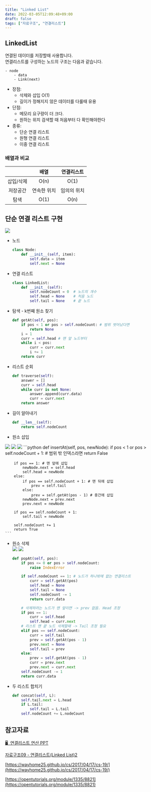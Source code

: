 ```yaml
---
title: "Linked List"
date: 2022-03-05T12:09:48+09:00
draft: false
tags: ["자료구조", "연결리스트"]
---
```


## LinkedList
연결된 데이터를 저장할때 사용합니다.  
연결리스트를 구성하는 노드의 구조는 다음과 같습니다.
```
- node
    - data
    - Link(next)
```

- 장점:
    - 삭제와 삽입 O(1)
    - 길이가 정해지지 않은 데이터를 다룰때 유용
- 단점:
    - 메모리 요구량이 더 크다.
    - 원하는 위치 검색할 때 처음부터 다 확인해야한다
- 종류:
    - 단순 연결 리스트
    - 원형 연결 리스트
    - 이중 연결 리스트

### 배열과 비교
||배열|연결리스트|
|:-:|:-:|:-:|
|삽입/삭제|O(n)|O(1)|
|저장공간|연속한 위치|임의의 위치|
|탐색|O(1)|O(n)|

## 단순 연결 리스트 구현
![](https://s3.us-west-2.amazonaws.com/secure.notion-static.com/8a9c0a2e-f397-4c8b-a074-4c3c31d1ed0d/%E1%84%89%E1%85%B3%E1%84%8F%E1%85%B3%E1%84%85%E1%85%B5%E1%86%AB%E1%84%89%E1%85%A3%E1%86%BA_2022-03-04_%E1%84%8B%E1%85%A9%E1%84%92%E1%85%AE_9.16.51.png?X-Amz-Algorithm=AWS4-HMAC-SHA256&X-Amz-Content-Sha256=UNSIGNED-PAYLOAD&X-Amz-Credential=AKIAT73L2G45EIPT3X45%2F20220305%2Fus-west-2%2Fs3%2Faws4_request&X-Amz-Date=20220305T005241Z&X-Amz-Expires=86400&X-Amz-Signature=ff17dc2588f9b6ef688358503fd0560c65bcd6800a303f7dded65e2989963629&X-Amz-SignedHeaders=host&response-content-disposition=filename%20%3D%22%25E1%2584%2589%25E1%2585%25B3%25E1%2584%258F%25E1%2585%25B3%25E1%2584%2585%25E1%2585%25B5%25E1%2586%25AB%25E1%2584%2589%25E1%2585%25A3%25E1%2586%25BA%25202022-03-04%2520%25E1%2584%258B%25E1%2585%25A9%25E1%2584%2592%25E1%2585%25AE%25209.16.51.png%22&x-id=GetObject)

- 노드
    ```python
    class Node:
        def __init__(self, item):
            self.data = item
            self.next = None
    ```
- 연결 리스트
    
    ```python
    class LinkedList:
        def __init__(self):
            self.nodeCount = 0  # 노드의 개수
            self.head = None    # 처음 노드
            self.tail = None    # 끝 노드
    ```

- 탐색 - k번째 원소 찾기
    
    ```python
    def getAt(self, pos):
        if pos < 1 or pos > self.nodeCount: # 범위 벗어났다면
            return None
        i = 1
        curr = self.head # 맨 앞 노드부터
        while i < pos:
            curr = curr.next
            i += 1
        return curr
    ```
- 리스트 순회
    ```python
    def traverse(self):
        answer = []
        curr = self.head
        while curr is not None:
            answer.append(curr.data)
            curr = curr.next
        return answer
    ```
- 길이 알아내기
    ```python
    def __len__(self):
        return self.nodeCount
    ```
- 원소 삽입  

![](https://s3.us-west-2.amazonaws.com/secure.notion-static.com/678ffa43-eaf5-4241-9b44-1a3095fda9c5/%E1%84%89%E1%85%B3%E1%84%8F%E1%85%B3%E1%84%85%E1%85%B5%E1%86%AB%E1%84%89%E1%85%A3%E1%86%BA_2022-03-04_%E1%84%8B%E1%85%A9%E1%84%92%E1%85%AE_9.53.07.png?X-Amz-Algorithm=AWS4-HMAC-SHA256&X-Amz-Content-Sha256=UNSIGNED-PAYLOAD&X-Amz-Credential=AKIAT73L2G45EIPT3X45%2F20220405%2Fus-west-2%2Fs3%2Faws4_request&X-Amz-Date=20220405T031307Z&X-Amz-Expires=86400&X-Amz-Signature=473ccc969fbbc356a1764478337d80ce30096912a8085b5f945d28b5dd2ae67b&X-Amz-SignedHeaders=host&response-content-disposition=filename%20%3D%22%25E1%2584%2589%25E1%2585%25B3%25E1%2584%258F%25E1%2585%25B3%25E1%2584%2585%25E1%2585%25B5%25E1%2586%25AB%25E1%2584%2589%25E1%2585%25A3%25E1%2586%25BA%25202022-03-04%2520%25E1%2584%258B%25E1%2585%25A9%25E1%2584%2592%25E1%2585%25AE%25209.53.07.png%22&x-id=GetObject)
![](https://s3.us-west-2.amazonaws.com/secure.notion-static.com/0714cadd-b649-4379-8fb6-fa521c80e9b8/%E1%84%89%E1%85%B3%E1%84%8F%E1%85%B3%E1%84%85%E1%85%B5%E1%86%AB%E1%84%89%E1%85%A3%E1%86%BA_2022-03-04_%E1%84%8B%E1%85%A9%E1%84%92%E1%85%AE_9.53.19.png?X-Amz-Algorithm=AWS4-HMAC-SHA256&X-Amz-Content-Sha256=UNSIGNED-PAYLOAD&X-Amz-Credential=AKIAT73L2G45EIPT3X45%2F20220405%2Fus-west-2%2Fs3%2Faws4_request&X-Amz-Date=20220405T031338Z&X-Amz-Expires=86400&X-Amz-Signature=ac257ff673dc2f8f7a775d896857224976def495ff4705ae224675fdb4c51383&X-Amz-SignedHeaders=host&response-content-disposition=filename%20%3D%22%25E1%2584%2589%25E1%2585%25B3%25E1%2584%258F%25E1%2585%25B3%25E1%2584%2585%25E1%2585%25B5%25E1%2586%25AB%25E1%2584%2589%25E1%2585%25A3%25E1%2586%25BA%25202022-03-04%2520%25E1%2584%258B%25E1%2585%25A9%25E1%2584%2592%25E1%2585%25AE%25209.53.19.png%22&x-id=GetObject)
![](https://s3.us-west-2.amazonaws.com/secure.notion-static.com/b1db8e4c-3d40-42f0-b7fb-402279448dc9/%E1%84%89%E1%85%B3%E1%84%8F%E1%85%B3%E1%84%85%E1%85%B5%E1%86%AB%E1%84%89%E1%85%A3%E1%86%BA_2022-03-04_%E1%84%8B%E1%85%A9%E1%84%92%E1%85%AE_9.53.33.png?X-Amz-Algorithm=AWS4-HMAC-SHA256&X-Amz-Content-Sha256=UNSIGNED-PAYLOAD&X-Amz-Credential=AKIAT73L2G45EIPT3X45%2F20220405%2Fus-west-2%2Fs3%2Faws4_request&X-Amz-Date=20220405T031405Z&X-Amz-Expires=86400&X-Amz-Signature=b5c24a3055099e12ce2e3981f94a1b05c1784f0c8c47a49fe4210f4ac05d10ac&X-Amz-SignedHeaders=host&response-content-disposition=filename%20%3D%22%25E1%2584%2589%25E1%2585%25B3%25E1%2584%258F%25E1%2585%25B3%25E1%2584%2585%25E1%2585%25B5%25E1%2586%25AB%25E1%2584%2589%25E1%2585%25A3%25E1%2586%25BA%25202022-03-04%2520%25E1%2584%258B%25E1%2585%25A9%25E1%2584%2592%25E1%2585%25AE%25209.53.33.png%22&x-id=GetObject)
    ```python
    def insertAt(self, pos, newNode):
        if pos < 1 or pos > self.nodeCount + 1: # 범위 밖 인덱스라면
            return False
        
        if pos == 1: # 맨 앞에 삽입
            newNode.next = self.head
            self.head = newNode
        else:
            if pos == self.nodeCount + 1: # 맨 뒤에 삽입
                prev = self.tail
            else: 
                prev = self.getAt(pos - 1) # 중간에 삽입
            newNode.next = prev.next
            prev.next = newNode
        
        if pos == self.nodeCount + 1:
            self.tail = newNode
        
        self.nodeCount += 1
        return True
    ```

- 원소 삭제  
![](https://s3.us-west-2.amazonaws.com/secure.notion-static.com/4f5a58c4-46ef-4588-9c0d-e2142b7aadc2/%E1%84%89%E1%85%B3%E1%84%8F%E1%85%B3%E1%84%85%E1%85%B5%E1%86%AB%E1%84%89%E1%85%A3%E1%86%BA_2022-03-04_%E1%84%8B%E1%85%A9%E1%84%92%E1%85%AE_9.54.11.png?X-Amz-Algorithm=AWS4-HMAC-SHA256&X-Amz-Content-Sha256=UNSIGNED-PAYLOAD&X-Amz-Credential=AKIAT73L2G45EIPT3X45%2F20220405%2Fus-west-2%2Fs3%2Faws4_request&X-Amz-Date=20220405T031454Z&X-Amz-Expires=86400&X-Amz-Signature=c0cc2d5ebc1cf56c7c932908a2f9f71b4de44bde00406f0d09a3da1c119181b8&X-Amz-SignedHeaders=host&response-content-disposition=filename%20%3D%22%25E1%2584%2589%25E1%2585%25B3%25E1%2584%258F%25E1%2585%25B3%25E1%2584%2585%25E1%2585%25B5%25E1%2586%25AB%25E1%2584%2589%25E1%2585%25A3%25E1%2586%25BA%25202022-03-04%2520%25E1%2584%258B%25E1%2585%25A9%25E1%2584%2592%25E1%2585%25AE%25209.54.11.png%22&x-id=GetObject)
![](https://s3.us-west-2.amazonaws.com/secure.notion-static.com/4568adfb-62f0-4cb4-a9d9-ca764da37c83/%E1%84%89%E1%85%B3%E1%84%8F%E1%85%B3%E1%84%85%E1%85%B5%E1%86%AB%E1%84%89%E1%85%A3%E1%86%BA_2022-03-04_%E1%84%8B%E1%85%A9%E1%84%92%E1%85%AE_9.54.28.png?X-Amz-Algorithm=AWS4-HMAC-SHA256&X-Amz-Content-Sha256=UNSIGNED-PAYLOAD&X-Amz-Credential=AKIAT73L2G45EIPT3X45%2F20220405%2Fus-west-2%2Fs3%2Faws4_request&X-Amz-Date=20220405T031512Z&X-Amz-Expires=86400&X-Amz-Signature=04613e0b61d64255d1168efd5ae97c6f1f7dcf15b8bbeb51d08c2ae4aa3d65fd&X-Amz-SignedHeaders=host&response-content-disposition=filename%20%3D%22%25E1%2584%2589%25E1%2585%25B3%25E1%2584%258F%25E1%2585%25B3%25E1%2584%2585%25E1%2585%25B5%25E1%2586%25AB%25E1%2584%2589%25E1%2585%25A3%25E1%2586%25BA%25202022-03-04%2520%25E1%2584%258B%25E1%2585%25A9%25E1%2584%2592%25E1%2585%25AE%25209.54.28.png%22&x-id=GetObject)
    ```python
    def popAt(self, pos):
        if pos <= 0 or pos > self.nodeCount:
            raise IndexError

        if self.nodeCount == 1: # 노드가 하나밖에 없는 연결리스트
            curr = self.getAt(pos)
            self.head = None
            self.tail = None
            self.nodeCount -= 1
            return curr.data

        # 삭제하려는 노드가 맨 앞이면 -> prev 없음. Head 조정
        if pos == 1:
            curr = self.head
            self.head = curr.next
        # 리스트 맨 끝 노드 삭제할때 -> Tail 조정 필요
        elif pos == self.nodeCount:
            curr = self.tail
            prev = self.getAt(pos - 1)
            prev.next = None
            self.tail = prev
        else:
            prev = self.getAt(pos - 1)
            curr = prev.next
            prev.next = curr.next
        self.nodeCount -= 1
        return curr.data
    ```

- 두 리스트 합치기
    ```python
    def concat(self, L):
        self.tail.next = L.head
        if L.tail:
            self.tail = L.tail
        self.nodeCount += L.nodeCount
    ```

## 참고자료

[🖥  연결리스트 연산 PPT](https://docs.google.com/presentation/d/1JRd56Gl5Z2z6wXwRUnuzugsTLbS_1IzRWE4i9vDg-MA/edit?usp=sharing)

[자료구조09 - 연결리스트(Linked List)2](https://blog.naver.com/PostView.naver?blogId=glgkwls1&logNo=222343882010&categoryNo=13&parentCategoryNo=0)

[https://wayhome25.github.io/cs/2017/04/17/cs-19/](https://wayhome25.github.io/cs/2017/04/17/cs-19/)

[https://opentutorials.org/module/1335/8821](https://opentutorials.org/module/1335/8821)